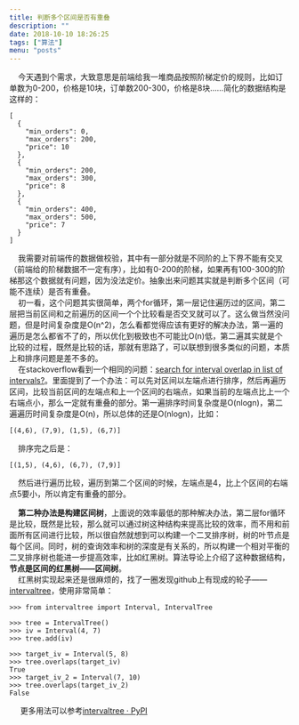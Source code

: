 ```yaml
---
title: 判断多个区间是否有重叠
description: ""
date: 2018-10-10 18:26:25
tags: ["算法"]
menu: "posts" 
---
```

&nbsp;&nbsp;&nbsp;&nbsp;今天遇到个需求，大致意思是前端给我一堆商品按照阶梯定价的规则，比如订单数为0-200，价格是10块，订单数200-300，价格是8块……简化的数据结构是这样的：  

```
[
  {
    "min_orders": 0,
    "max_orders": 200,
    "price": 10
  },
  {
    "min_orders": 200,
    "max_orders": 300,
    "price": 8
  },
  {
    "min_orders": 400,
    "max_orders": 500,
    "price": 7
  }
]
```
&nbsp;&nbsp;&nbsp;&nbsp;我需要对前端传的数据做校验，其中有一部分就是不同阶的上下界不能有交叉（前端给的阶梯数据不一定有序），比如有0-200的阶梯，如果再有100-300的阶梯那这个数据就有问题，因为没法定价。抽象出来问题其实就是判断多个区间（可能不连续）是否有重叠。  
&nbsp;&nbsp;&nbsp;&nbsp;初一看，这个问题其实很简单，两个for循环，第一层记住遍历过的区间，第二层把当前区间和之前遍历的区间一个个比较看是否交叉就可以了。这么做当然没问题，但是时间复杂度是O(n^2)，怎么看都觉得应该有更好的解决办法，第一遍的遍历是怎么都省不了的，所以优化到极致也不可能比O(n)低，第二遍其实就是个比较的过程，既然是比较的话，那就有思路了，可以联想到很多类似的问题，本质上和排序问题是差不多的。  
&nbsp;&nbsp;&nbsp;&nbsp;在stackoverflow看到一个相同的问题：[search for interval overlap in list of intervals?](https://stackoverflow.com/questions/4446112/search-for-interval-overlap-in-list-of-intervals)。里面提到了一个办法：可以先对区间以左端点进行排序，然后再遍历区间，比较当前区间的左端点和上一个区间的右端点，如果当前的左端点比上一个右端点小，那么一定就有重叠的部分。第一遍排序时间复杂度是O(nlogn)，第二遍遍历时间复杂度是O(n)，所以总体的还是O(nlogn)，比如：  

```
[(4,6), (7,9), (1,5), (6,7)]
```

&nbsp;&nbsp;&nbsp;&nbsp;排序完之后是：  

```
[(1,5), (4,6), (6,7), (7,9)]
```
&nbsp;&nbsp;&nbsp;&nbsp;然后进行遍历比较，遍历到第二个区间的时候，左端点是4，比上个区间的右端点5要小，所以肯定有重叠的部分。

&nbsp;&nbsp;&nbsp;&nbsp;**第二种办法是构建区间树**，上面说的效率最低的那种解决办法，第二层for循环是比较，既然是比较，那么就可以通过树这种结构来提高比较的效率，而不用和前面所有区间进行比较，所以很自然就想到可以构建一个二叉排序树，树的叶节点是每个区间。同时，树的查询效率和树的深度是有关系的，所以构建一个相对平衡的二叉排序树也能进一步提高效率，比如红黑树。算法导论上介绍了这种数据结构，**节点是区间的红黑树——区间树**。  
&nbsp;&nbsp;&nbsp;&nbsp;红黑树实现起来还是很麻烦的，找了一圈发现github上有现成的轮子——[intervaltree](https://github.com/chaimleib/intervaltree)，使用非常简单：  

```
>>> from intervaltree import Interval, IntervalTree

>>> tree = IntervalTree()
>>> iv = Interval(4, 7)
>>> tree.add(iv)

>>> target_iv = Interval(5, 8)
>>> tree.overlaps(target_iv)
True
>>> target_iv_2 = Interval(7, 10)
>>> tree.overlaps(target_iv_2)
False

```

&nbsp;&nbsp;&nbsp;&nbsp; 更多用法可以参考[intervaltree · PyPI](https://pypi.org/project/intervaltree/)